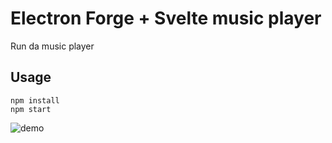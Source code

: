 # Electron Forge + Svelte music player

Run da music player 

## Usage

```
npm install
npm start
```

![demo](https://cdn.br4d.vip/i5J3.png)
